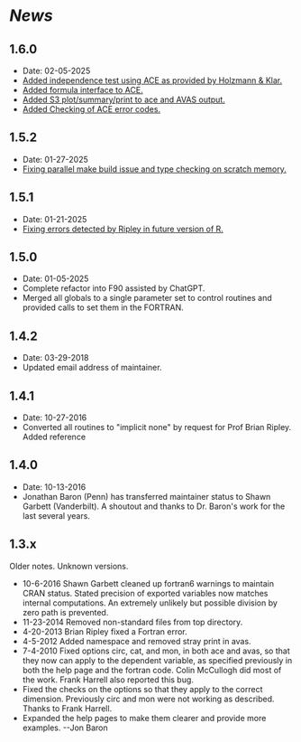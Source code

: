 # *News*

## 1.6.0

* Date: 02-05-2025
* [Added independence test using ACE as provided by Holzmann & Klar.](https://github.com/vubiostat/acepack/issues/11)
* [Added formula interface to ACE.](https://github.com/vubiostat/acepack/issues/6)
* [Added S3 plot/summary/print to ace and AVAS output.](https://github.com/vubiostat/acepack/issues/7)
* [Added Checking of ACE error codes.](https://github.com/vubiostat/acepack/issues/13)

## 1.5.2

* Date: 01-27-2025
* [Fixing parallel make build issue and type checking on scratch memory.](https://github.com/vubiostat/acepack/issues/9)

## 1.5.1

* Date: 01-21-2025
* [Fixing errors detected by Ripley in future version of R.](https://github.com/vubiostat/acepack/issues/8)

## 1.5.0

* Date: 01-05-2025
* Complete refactor into F90 assisted by ChatGPT.
* Merged all globals to a single parameter set to control routines and provided calls to set them in the FORTRAN.

## 1.4.2

* Date: 03-29-2018
* Updated email address of maintainer.

## 1.4.1

* Date: 10-27-2016
* Converted all routines to "implicit none" by request for Prof Brian Ripley. Added reference 

## 1.4.0

* Date: 10-13-2016
* Jonathan Baron (Penn) has transferred maintainer status to Shawn Garbett (Vanderbilt). A shoutout and thanks to Dr. Baron's work for the last several years. 

## 1.3.x

Older notes. Unknown versions.

* 10-6-2016 Shawn Garbett cleaned up fortran6 warnings to maintain CRAN status. Stated precision of exported variables now matches internal computations. An extremely unlikely but possible division by zero path is prevented.
* 11-23-2014 Removed non-standard files from top directory.
* 4-20-2013 Brian Ripley fixed a Fortran error.
* 4-5-2012 Added namespace and removed stray print in avas.
* 7-4-2010 Fixed options circ, cat, and mon, in both ace and avas, so that they now can apply to the dependent variable, as specified previously in both the help page and the fortran code. Colin McCullogh did most of the work. Frank Harrell also reported this bug.
* Fixed the checks on the options so that they apply to the correct dimension. Previously circ and mon were not working as described. Thanks to Frank Harrell.
* Expanded the help pages to make them clearer and provide more examples. --Jon Baron
